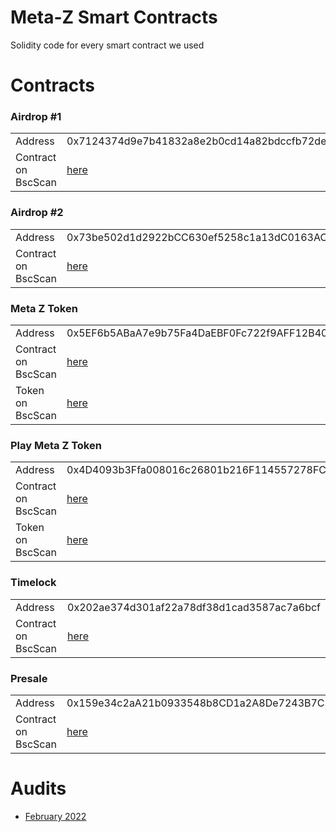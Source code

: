 # Meta-Z Smart Contracts

Solidity code for every smart contract we used

# Contracts

### Airdrop #1

<table>
	<tr>
		<td>Address</td>
		<td>0x7124374d9e7b41832a8e2b0cd14a82bdccfb72de</td>
	</tr>
	<tr>
		<td>Contract on BscScan</td>
		<td><a href="https://bscscan.com/address/0x7124374d9e7b41832a8e2b0cd14a82bdccfb72de">here</a></td>
	</tr>
</table>

### Airdrop #2

<table>
	<tr>
		<td>Address</td>
		<td>0x73be502d1d2922bCC630ef5258c1a13dC0163AC6</td>
	</tr>
	<tr>
		<td>Contract on BscScan</td>
		<td><a href="https://bscscan.com/address/0x73be502d1d2922bCC630ef5258c1a13dC0163AC6">here</a></td>
	</tr>
</table>

### Meta Z Token

<table>
	<tr>
		<td>Address</td>
		<td>0x5EF6b5ABaA7e9b75Fa4DaEBF0Fc722f9AFF12B40</td>
	</tr>
	<tr>
		<td>Contract on BscScan</td>
		<td><a href="https://bscscan.com/address/0x5EF6b5ABaA7e9b75Fa4DaEBF0Fc722f9AFF12B40">here</a></td>
	</tr>
	<tr>
		<td>Token on BscScan</td>
		<td><a href="https://bscscan.com/token/0x5EF6b5ABaA7e9b75Fa4DaEBF0Fc722f9AFF12B40">here</a></td>
	</tr>
</table>

### Play Meta Z Token

<table>
	<tr>
		<td>Address</td>
		<td>0x4D4093b3Ffa008016c26801b216F114557278FC5</td>
	</tr>
	<tr>
		<td>Contract on BscScan</td>
		<td><a href="https://bscscan.com/address/0x4D4093b3Ffa008016c26801b216F114557278FC5">here</a></td>
	</tr>
	<tr>
		<td>Token on BscScan</td>
		<td><a href="https://bscscan.com/token/0x4D4093b3Ffa008016c26801b216F114557278FC5">here</a></td>
	</tr>
</table>

### Timelock

<table>
	<tr>
		<td>Address</td>
		<td>0x202ae374d301af22a78df38d1cad3587ac7a6bcf</td>
	</tr>
	<tr>
		<td>Contract on BscScan</td>
		<td><a href="https://bscscan.com/address/0x202ae374d301af22a78df38d1cad3587ac7a6bcf">here</a></td>
	</tr>
</table>

### Presale

<table>
	<tr>
		<td>Address</td>
		<td>0x159e34c2aA21b0933548b8CD1a2A8De7243B7C31</td>
	</tr>
	<tr>
		<td>Contract on BscScan</td>
		<td><a href="https://bscscan.com/address/0x159e34c2aA21b0933548b8CD1a2A8De7243B7C31">here</a></td>
	</tr>
</table>

# Audits

- [February 2022](https://github.com/sokenteam/smart_contract_audits/blob/main/Meta%20Z%20Token%20Standard%20Smart%20Contract%20Audit.pdf)
